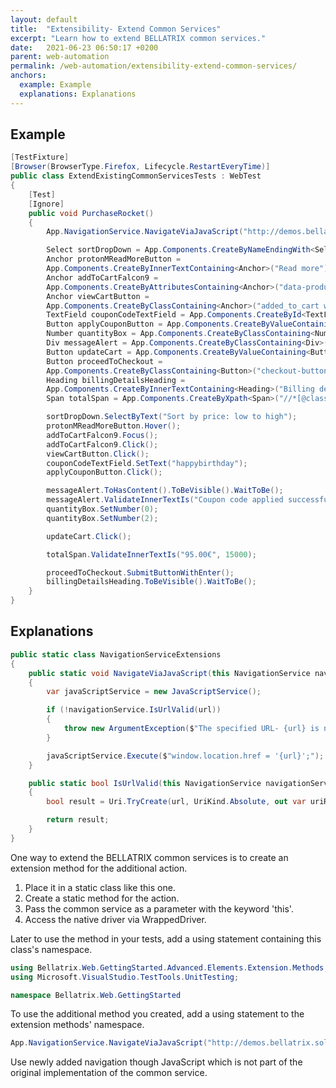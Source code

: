 ```yaml
---
layout: default
title:  "Extensibility- Extend Common Services"
excerpt: "Learn how to extend BELLATRIX common services."
date:   2021-06-23 06:50:17 +0200
parent: web-automation
permalink: /web-automation/extensibility-extend-common-services/
anchors:
  example: Example
  explanations: Explanations
---
```

Example
-------
```csharp
[TestFixture]
[Browser(BrowserType.Firefox, Lifecycle.RestartEveryTime)]
public class ExtendExistingCommonServicesTests : WebTest
{
    [Test]
    [Ignore]
    public void PurchaseRocket()
    {
        App.NavigationService.NavigateViaJavaScript("http://demos.bellatrix.solutions/");

        Select sortDropDown = App.Components.CreateByNameEndingWith<Select>("orderby");
        Anchor protonMReadMoreButton = 
        App.Components.CreateByInnerTextContaining<Anchor>("Read more");
        Anchor addToCartFalcon9 = 
        App.Components.CreateByAttributesContaining<Anchor>("data-product_id", "28").ToBeClickable();
        Anchor viewCartButton = 
        App.Components.CreateByClassContaining<Anchor>("added_to_cart wc-forward").ToBeClickable();
        TextField couponCodeTextField = App.Components.CreateById<TextField>("coupon_code");
        Button applyCouponButton = App.Components.CreateByValueContaining<Button>("Apply coupon");
        Number quantityBox = App.Components.CreateByClassContaining<Number>("input-text qty text");
        Div messageAlert = App.Components.CreateByClassContaining<Div>("woocommerce-message");
        Button updateCart = App.Components.CreateByValueContaining<Button>("Update cart").ToBeClickable();
        Button proceedToCheckout = 
        App.Components.CreateByClassContaining<Button>("checkout-button button alt wc-forward");
        Heading billingDetailsHeading = 
        App.Components.CreateByInnerTextContaining<Heading>("Billing details");
        Span totalSpan = App.Components.CreateByXpath<Span>("//*[@class='order-total']//span");

        sortDropDown.SelectByText("Sort by price: low to high");
        protonMReadMoreButton.Hover();
        addToCartFalcon9.Focus();
        addToCartFalcon9.Click();
        viewCartButton.Click();
        couponCodeTextField.SetText("happybirthday");
        applyCouponButton.Click();

        messageAlert.ToHasContent().ToBeVisible().WaitToBe();
        messageAlert.ValidateInnerTextIs("Coupon code applied successfully.");
        quantityBox.SetNumber(0);
        quantityBox.SetNumber(2);

        updateCart.Click();

        totalSpan.ValidateInnerTextIs("95.00€", 15000);

        proceedToCheckout.SubmitButtonWithEnter();
        billingDetailsHeading.ToBeVisible().WaitToBe();
    }
}
```

Explanations
------------
```csharp
public static class NavigationServiceExtensions
{
    public static void NavigateViaJavaScript(this NavigationService navigationService, string url)
    {
        var javaScriptService = new JavaScriptService();

        if (!navigationService.IsUrlValid(url))
        {
            throw new ArgumentException($"The specified URL- {url} is not in a valid format!");
        }

        javaScriptService.Execute($"window.location.href = '{url}';");
    }

    public static bool IsUrlValid(this NavigationService navigationService, string url)
    {
        bool result = Uri.TryCreate(url, UriKind.Absolute, out var uriResult) && uriResult.Scheme == Uri.UriSchemeHttp;

        return result;
    }
}
```
One way to extend the BELLATRIX common services is to create an extension method for the additional action.
1. Place it in a static class like this one.
2. Create a static method for the action.
3. Pass the common service as a parameter with the keyword 'this'.
4. Access the native driver via WrappedDriver.

Later to use the method in your tests, add a using statement containing this class's namespace.
```csharp
using Bellatrix.Web.GettingStarted.Advanced.Elements.Extension.Methods;
using Microsoft.VisualStudio.TestTools.UnitTesting;

namespace Bellatrix.Web.GettingStarted
```
To use the additional method you created, add a using statement to the extension methods' namespace.
```csharp
App.NavigationService.NavigateViaJavaScript("http://demos.bellatrix.solutions/");
```
Use newly added navigation though JavaScript which is not part of the original implementation of the common service.